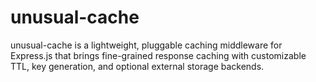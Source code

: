 # unusual-cache
unusual-cache is a lightweight, pluggable caching middleware for Express.js that brings fine-grained response caching with customizable TTL, key generation, and optional external storage backends.

